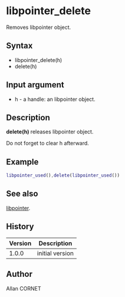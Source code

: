 

# libpointer_delete

Removes libpointer object.

## Syntax

- libpointer_delete(h)
- delete(h)

## Input argument

 - h - a handle: an libpointer object.

## Description


  <p><b>delete(h)</b> releases libpointer object.</p>
  <p>Do not forget to clear h afterward.</p>


## Example

```matlab
libpointer_used(),delete(libpointer_used())
```

## See also

[libpointer](libpointer.md).
## History

|Version|Description|
|------|------|
|1.0.0|initial version|


## Author

Allan CORNET



